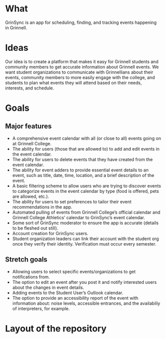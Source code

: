 # What #
GrinSync is an app for scheduling, finding, and tracking events happening in Grinnell. 

# Ideas #
Our idea is to create a platform that makes it easy for Grinnell students and community members to get accurate information about Grinnell events. We want student organizations to communicate with Grinnellians about their events, community members to more easily engage with the college, and students to plan what events they will attend based on their needs, interests, and schedule.
# Goals #

## Major features ##

- A comprehensive event calendar with all (or close to all) events going on at Grinnell College.
- The ability for users (those that are allowed to) to add and edit events in the event calendar.
- The ability for users to delete events that they have created from the event calendar.
- The ability for event adders to provide essential event details to an event, such as title, date, time, location, and a brief description of the event.
- A basic filtering scheme to allow users who are trying to discover events to categorize events in the event calendar by type (food is offered, pets are allowed, etc.).
- The ability for users to set preferences to tailor their event recommendations in the app. 
- Automated pulling of events from Grinnell College’s official calendar and Grinnell College Athletics’ calendar to GrinSync’s event calendar. 
- Some sort of GrinSync moderator to ensure the app is accurate (details to be fleshed out still). 
- Account creation for GrinSync users.
- Student organization leaders can link their account with the student org once they verify their identity. Verification must occur every semester. 

## Stretch goals ##

- Allowing users to select specific events/organizations to get notifications from.
- The option to edit an event after you post it and notify interested users about the changes in event details.
- Adding events to the Student User’s Outlook calendar.
- The option to provide an accessibility report of the event with information about: noise levels, accessible entrances, and the availabiliy of interpreters, for example.


# Layout of the repository #

